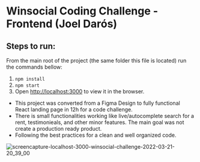 # Winsocial Coding Challenge - Frontend (Joel Darós)

## Steps to run:
From the main root of the project (the same folder this file is located) run the commands bellow:
1. `npm install` 
2. `npm start`
3. Open [http://localhost:3000](http://localhost:3000) to view it in the browser.

* This project was converted from a Figma Design to fully functional React landing page in 12h for a code challenge.
* There is small functionalities working like live/autocomplete search for a rent, testimonieals, and other minor features. The main goal was not create a production ready product.
* Following the best practices for a clean and well organized code.

![screencapture-localhost-3000-winsocial-challenge-2022-03-21-20_39_00](https://user-images.githubusercontent.com/992049/159380455-7bbcb741-5210-4049-8d42-0df641773c23.png)
